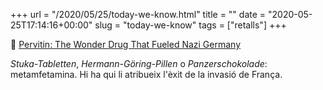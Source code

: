 +++
url = "/2020/05/25/today-we-know.html"
title = ""
date = "2020-05-25T17:14:16+00:00"
slug = "today-we-know"
tags = ["retalls"]
+++

📎 [Pervitin: The Wonder Drug That Fueled Nazi Germany](https://www.amusingplanet.com/2020/05/pervitin-wonder-drug-that-fueled-nazi.html)

*Stuka-Tabletten*, *Hermann-Göring-Pillen* o *Panzerschokolade*: metamfetamina. Hi ha qui li atribueix l'èxit de la invasió de França.
